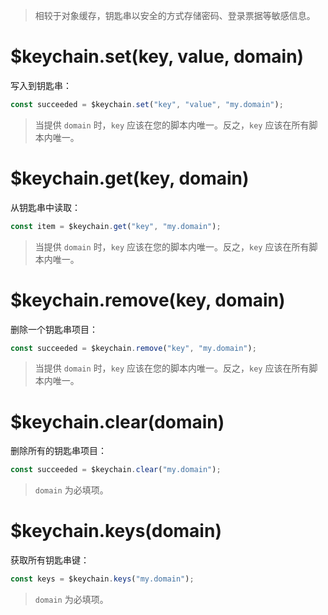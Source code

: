 > 相较于对象缓存，钥匙串以安全的方式存储密码、登录票据等敏感信息。

# $keychain.set(key, value, domain)

写入到钥匙串：

```js
const succeeded = $keychain.set("key", "value", "my.domain");
```

> 当提供 `domain` 时，`key` 应该在您的脚本内唯一。反之，`key` 应该在所有脚本内唯一。

# $keychain.get(key, domain)

从钥匙串中读取：

```js
const item = $keychain.get("key", "my.domain");
```

> 当提供 `domain` 时，`key` 应该在您的脚本内唯一。反之，`key` 应该在所有脚本内唯一。

# $keychain.remove(key, domain)

删除一个钥匙串项目：

```js
const succeeded = $keychain.remove("key", "my.domain");
```

> 当提供 `domain` 时，`key` 应该在您的脚本内唯一。反之，`key` 应该在所有脚本内唯一。

# $keychain.clear(domain)

删除所有的钥匙串项目：

```js
const succeeded = $keychain.clear("my.domain");
```

> `domain` 为必填项。

# $keychain.keys(domain)

获取所有钥匙串键：

```js
const keys = $keychain.keys("my.domain");
```

> `domain` 为必填项。